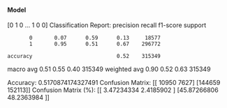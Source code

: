 #### Model
[0 1 0 ... 1 0 0]
Classification Report:
              precision    recall  f1-score   support

           0       0.07      0.59      0.13     18577
           1       0.95      0.51      0.67    296772

    accuracy                           0.52    315349
   macro avg       0.51      0.55      0.40    315349
weighted avg       0.90      0.52      0.63    315349

Accuracy: 0.5170874174327491
Confusion Matrix:
[[ 10950   7627]
 [144659 152113]]
Confusion Matrix (%):
[[ 3.47234334  2.4185902 ]
 [45.87266806 48.2363984 ]]
